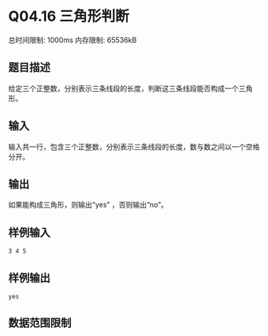 # Q04.16 三角形判断

总时间限制: 1000ms 内存限制: 65536kB

## 题目描述   

给定三个正整数，分别表示三条线段的长度，判断这三条线段能否构成一个三角形。

## 输入   

输入共一行，包含三个正整数，分别表示三条线段的长度，数与数之间以一个空格分开。

## 输出   

如果能构成三角形，则输出“yes” ，否则输出“no”。

## 样例输入

    3 4 5

## 样例输出

    yes

## 数据范围限制

